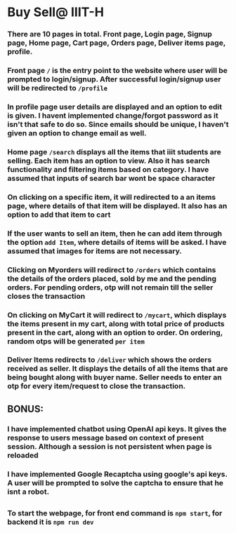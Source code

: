 # Buy Sell@ IIIT-H

### There are 10 pages in total. Front page, Login page, Signup page, Home page, Cart page, Orders page, Deliver items page, profile.

### Front page `/` is the entry point to the website where user will be prompted to login/signup. After successful login/signup user will be redirected to `/profile`

### In profile page user details are displayed and an option to edit is given. I havent implemented change/forgot password as it isn't that safe to do so. Since emails should be unique, I haven't given an option to change email as well.

### Home page `/search` displays all the items that iiit students are selling. Each item has an option to view. Also it has search functionality and filtering items based on category. I have assumed that inputs of search bar wont be space character

### On clicking on a specific item, it will redirected to a an items page, where details of that item will be displayed. It also has an option to add that item to cart

### If the user wants to sell an item, then he can add item through the option `add Item`, where details of items will be asked. I have assumed that images for items are not necessary.

### Clicking on Myorders will redirect to `/orders` which contains the details of the orders placed, sold by me and the pending orders. For pending orders, otp will not remain till the seller closes the transaction

### On clicking on MyCart it will redirect to `/mycart`, which displays the items present in my cart, along with total price of products present in the cart, along with an option to order. On ordering, random otps will be generated ``per item``

### Deliver Items redirects to `/deliver` which shows the orders received as seller. It displays the details of all the items that are being bought along with buyer name. Seller needs to enter an otp for every item/request to close the transaction. 


## BONUS:
### I have implemented chatbot using OpenAI api keys. It gives the response to users message based on context of present session. Although a session is not persistent when page is reloaded

### I have implemented Google Recaptcha using google's api keys. A user will be prompted to solve the captcha to ensure that he isnt a robot.

##

### To start the webpage, for front end command is `npm start`, for backend it is `npm run dev`
